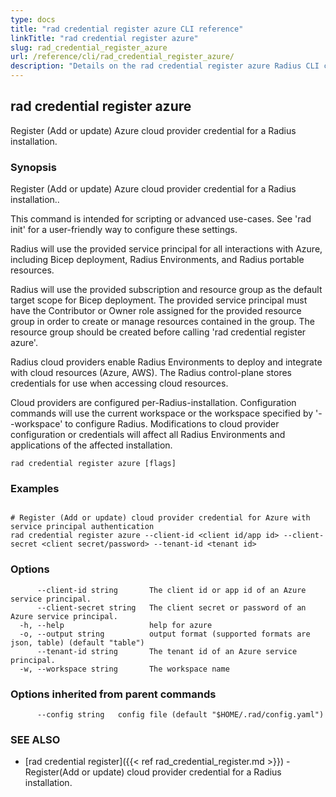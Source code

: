 ```yaml
---
type: docs
title: "rad credential register azure CLI reference"
linkTitle: "rad credential register azure"
slug: rad_credential_register_azure
url: /reference/cli/rad_credential_register_azure/
description: "Details on the rad credential register azure Radius CLI command"
---
```

## rad credential register azure

Register (Add or update) Azure cloud provider credential for a Radius installation.

### Synopsis

Register (Add or update) Azure cloud provider credential for a Radius installation..

This command is intended for scripting or advanced use-cases. See 'rad init' for a user-friendly way
to configure these settings.

Radius will use the provided service principal for all interactions with Azure, including Bicep deployment, 
Radius Environments, and Radius portable resources. 

Radius will use the provided subscription and resource group as the default target scope for Bicep deployment.
The provided service principal must have the Contributor or Owner role assigned for the provided resource group
in order to create or manage resources contained in the group. The resource group should be created before
calling 'rad credential register azure'.


Radius cloud providers enable Radius Environments to deploy and integrate with cloud resources (Azure, AWS).
The Radius control-plane stores credentials for use when accessing cloud resources.

Cloud providers are configured per-Radius-installation. Configuration commands will use the current workspace
or the workspace specified by '--workspace' to configure Radius. Modifications to cloud provider configuration
or credentials will affect all Radius Environments and applications of the affected installation.

```
rad credential register azure [flags]
```

### Examples

```

# Register (Add or update) cloud provider credential for Azure with service principal authentication
rad credential register azure --client-id <client id/app id> --client-secret <client secret/password> --tenant-id <tenant id>

```

### Options

```
      --client-id string       The client id or app id of an Azure service principal.
      --client-secret string   The client secret or password of an Azure service principal.
  -h, --help                   help for azure
  -o, --output string          output format (supported formats are json, table) (default "table")
      --tenant-id string       The tenant id of an Azure service principal.
  -w, --workspace string       The workspace name
```

### Options inherited from parent commands

```
      --config string   config file (default "$HOME/.rad/config.yaml")
```

### SEE ALSO

* [rad credential register]({{< ref rad_credential_register.md >}})	 - Register(Add or update) cloud provider credential for a Radius installation.

